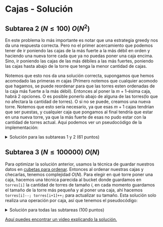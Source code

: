 # Cajas - Solución

## Subtarea 2 $(N \le 100)$ $O(N^2)$

En este problema lo más importante es notar que una estrategia greedy nos da una respuesta correcta. Pero no el primer acercamiento que podemos tener de ir poniendo las cajas de la más fuerte a la más débil en orden y haciendo una nueva torre cada que ya no puedas poner una caja encima. Sino, ir poniendo las cajas de las más débiles a las más fuertes, poniendo las cajas hasta abajo de la torre que tenga la menor cantidad de cajas.

Notemos que esto nos da una solución correcta, supongamos que hemos acomodado las primeras $m$ cajas (Primero notemos que cualquier acomodo que hagamos, se puede reordenar para que las torres esten ordenadas de la caja más fuerte a la más débil). Entonces al poner la $m+1$-ésima caja, habrá 2 opciones. O es posible ponerlo abajo de alguna de las torres(lo que no afectara la cantidad de torres). O si no se puede, creamos una nueva torre. Notemos que esto sería necesario, ya que esas $m+1$ cajas tendrían que ser puestas, y cualquier caja que pongamos al final tendría que estar en una nueva torre, ya que la más fuerte de esas no pudo estar con la cantidad de torres actual. Aqui podemos ver un pseudocódigo de la implementación:

<details><summary>Solución para las subtareas 1 y 2 (61 puntos)</summary>

{{61exp.cpp}}

</details>

## Subtarea 3 $(N \le 100000)$ $O(N)$

Para optimizar la solución anterior, usamos la técnica de guardar nuestros datos en [cubetas para ordenar](https://es.wikipedia.org/wiki/Ordenamiento_por_casilleros). Entonces al ordenar nuestras cajas y checarlas, tenemos complejidad $O(N)$. Para elegir en qué torre poner una caja, hacemos una técnica parecida al bucket donde guardamos en `torres[i]` la cantidad de torres de tamaño $i$, en cada momento guardamos el tamaño de la torre más pequeña y al poner una caja, ahí hacemos `torres[i]--; torres[i+1]++;` para actualizar su tamaño. Esta solución solo realiza una operación por caja, así que tenemos el pseudocódigo:

<details><summary>Solución para todas las subtareas (100 puntos)</summary>

{{solutionB.cpp}}

</details>

[Aquí puedes encontrar un video explicando la solución.](https://www.youtube.com/watch?v=1wpSpE9nW8Y)